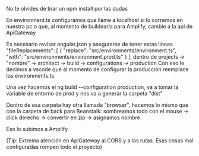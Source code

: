 No te olvides de tirar un npm install por las dudas

En environment.ts configuramos que llame a localhost si lo corremos en nuestra pc o que, al momento de buildearla para Amplify, cambie a la api de ApiGateway

Es necesario revisar angular.json y asegurarse de tener estas lineas
"fileReplacements": [
                {
                  "replace": "src/environments/environment.ts",
                  "with": "src/environments/environment.prod.ts"
                }
              ],
dentro de projects -> "nombre" -> architect -> build -> configurations -> production
Con eso le decimos a vscode que al momento de configurar la producción reemplace los environments.ts

Una vez hacemos el ng build --configuration production, va a tomar la variable de entorno de prod y nos va a generar la carpeta "dist"

Dentro de esa carpeta hay otra llamada "browser", hacemos lo mismo que con la carpeta de back para Beanstalk: sombreamos todo con el mouse -> click derecho -> convertir en zip -> asignamos nombre

Eso lo subimos a Amplify

(Tip: Extrema atención en ApiGateway al CORS y a las rutas. Esas cosas mal configuradas rompen todo el proyecto)